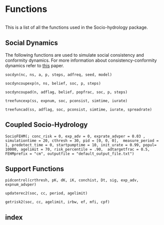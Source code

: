# Functions

```@contents
```


This is a list of all the functions used in the Socio-hydrology package.


## Social Dynamics

The following functions are used to simulate social consistency and conformity dynamics. For more information about consistency-conformity dynamics refer to [this](http://groups.csail.mit.edu/belief-dynamics/MURI/papers07/Pagedblcoord14.pdf) paper.

```@docs
socdyn(nc, ns, a, p, steps, adfreq, seed, model)
```

```@docs
socdyncoupexp(n, ns, belief, soc, p, steps)
```

```@docs
socdyncoupad(n, adflag, belief, popfrac, soc, p, steps)
```

```@docs
treefuncexp(ss, expnum, soc, pconsist, simtime, iurate)
```

```@docs
treefuncad(ss, adflag, soc, pconsist, simtime, iurate, spreadrate)
```

## Coupled Socio-Hydrology 

```@docs
SocioFEHM(; conc_risk = 0, exp_adv = 0, exprate_advper = 0.03 , simulationtime = 20, cthresh = 30, pid = [0, 0, 0],  measure_period = 1, predetect_time = 0, startpumptime = 10, init_urate = 0.99, popul= 10000, agelimit = 70, risk_percentile = .90,  adtargetfrac = 0.5, FEHMprefix = "cm", outputfile = "default_output_file.txt")
```


## Support Functions

```@docs
pidcontrol(crthresh, pK, dK, iK, conchist, Dt, sig, exp_adv, expnum_advper)
```

```@docs
updaterec2(soc, cc, period, agelimit)
```

```@docs
getrisk2(soc, cc, agelimit, irbw, ef, mfi, cpf)
```

## index

```@index
```

